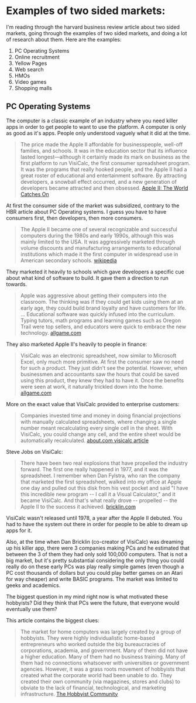 # Examples of two sided markets:
I'm reading through the harvard business review article about two sided markets, going through the examples of two sided markets, and doing a lot of research about them. Here are the examples:

1. PC Operating Systems
2. Online recruitment
3. Yellow Pages
4. Web search
5. HMOs
6. Video games
7. Shopping malls


## PC Operating Systems
The computer is a classic example of an industry where you need killer apps in order to get people to want to use the platform. A computer is only as good as it's apps. People only understood vaguely what it did at the time.

> The price made the Apple II affordable for businesspeople, well-off families, and schools. It was in the education sector that its influence lasted longest—although it certainly made its mark on business as the first platform to run VisiCalc, the first consumer spreadsheet program. It was the programs that really hooked people, and the Apple II had a great roster of educational and entertainment software. By attracting developers, a snowball effect occurred, and a new generation of developers became attracted and then obsessed.
> [Apple II: The World Catches On](http://www.gizmodo.com.au/2009/07/apple-ii-the-world-catches-on/)

At first the consumer side of the market was subsidized, contrary to the HBR article about PC Operating systems. I guess you have to have consumers first, then developers, then more consumers.
> The Apple II became one of several recognizable and successful computers during the 1980s and early 1990s, although this was mainly limited to the USA. It was aggressively marketed through volume discounts and manufacturing arrangements to educational institutions which made it the first computer in widespread use in American secondary schools.
> [wikipedia](http://en.wikipedia.org/wiki/Apple_II_series)

They marketed it heavily to schools which gave developers a specific cue about what kind of software to build. It gave them a direction to run towards.
> Apple was aggressive about getting their computers into the classroom. The thinking was if they could get kids using them at an early age, they could build brand loyalty and have customers for life. 
>... Educational software was quickly infused into the curriculum. Typing tutors, math programs and learning games such as Oregon Trail were top sellers, and educators were quick to embrace the new technology.
> [allgame.com](http://www.allgame.com/platform.php?id=6)

They also marketed Apple II's heavily to people in finance:
> VisiCalc was an electronic spreadsheet, now similar to Microsoft Excel, only much more primitive. At first the consumer saw no need for such a product. They just didn't see the potential. However, when businessmen and accountants saw the hours that could be saved using this product, they knew they had to have it. Once the benefits were seen at work, it naturally trickled down into the home.
> [allgame.com](http://www.allgame.com/platform.php?id=6)

More on the exact value that VisiCalc provided to enterprise customers:
> Companies invested time and money in doing financial projections with manually calculated spreadsheets, where changing a single number meant recalculating every single cell in the sheet. With VisiCalc, you could change any cell, and the entire sheet would be automatically recalculated.
> [about.com visicalc article](http://inventors.about.com/library/weekly/aa010199.htm)

Steve Jobs on VisiCalc:
> There have been two real explosions that have propelled the industry forward. The first one really happened in 1977, and it was the spreadsheet. I remember when Dan Fylstra, who ran the company that marketed the first spreadsheet, walked into my office at Apple one day and pulled out this disk from his vest pocket and said "I have this incredible new program -- I call it a Visual Calculator," and it became VisiCalc. And that's what really drove -- propelled -- the Apple II to the success it achieved.
> [bricklin.com](http://www.bricklin.com/jobs96.htm)

VisiCalc wasn't released until 1978, a year after the Apple II debuted. You had to have the system out there in order for people to be able to dream up apps for it.

Also, at the time when Dan Bricklin (co-creator of VisiCalc) was dreaming up his killer app, there were 3 companies making PCs and he estimated that between the 3 of them they had only sold 100,000 computers. That is not a big market, but it's pretty substantial considering the only thing you could really do on these early PCs was play really simple games (even though a PC cost thousands of dollars but you could play better games on an Atari for way cheaper) and write BASIC programs. The market was limited to geeks and academics.

The biggest question in my mind right now is what motivated these hobbyists? Did they think that PCs were the future, that everyone would eventually use them?

This article contains the biggest clues:
> The market for home computers was largely created by a group of hobbyists. They were highly individualistic home-based entrepreneurs who worked outside the big bureaucracies of corporations, academia, and government. Many of them did not have a higher education. Many of them had no business training. Many of them had no connections whatsoever with universities or government agencies. However, it was a grass roots movement of hobbyists that created what the corporate world had been unable to do. They created their own community (via magazines, stores and clubs) to obviate to the lack of financial, technological, and marketing infrastructure.
> [The Hobbyist Community](http://www.scaruffi.com/svhistory/sv/chap86.html)
